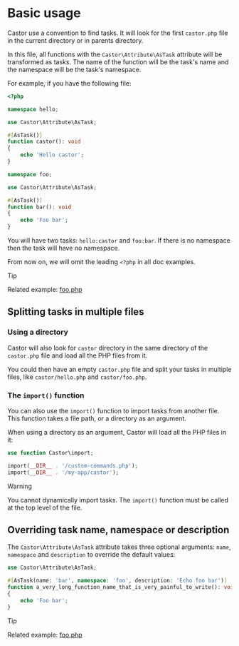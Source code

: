 # Basic usage

Castor use a convention to find tasks. It will look for the
first `castor.php` file in the current directory or in parents directory.

In this file, all functions with the `Castor\Attribute\AsTask` attribute will be
transformed as tasks. The name of the function will be the task's name
and the namespace will be the task's namespace.

For example, if you have the following file:

```php
<?php

namespace hello;

use Castor\Attribute\AsTask;

#[AsTask()]
function castor(): void
{
    echo 'Hello castor';
}

namespace foo;

use Castor\Attribute\AsTask;

#[AsTask()]
function bar(): void
{
    echo 'Foo bar';
}
```

You will have two tasks: `hello:castor` and `foo:bar`. If there is no
namespace then the task will have no namespace.

From now on, we will omit the leading `<?php` in all doc examples.

> [!TIP]
> Related example: [foo.php](https://github.com/jolicode/castor/blob/main/examples/foo.php)

## Splitting tasks in multiple files

### Using a directory

Castor will also look for `castor` directory in the same directory of
the `castor.php` file and load all the PHP files from it.

You could then have an empty `castor.php` file and split your tasks in
multiple files, like `castor/hello.php` and `castor/foo.php`.

### The `import()` function

You can also use the `import()` function to import tasks from another file.
This function takes a file path, or a directory as an argument.

When using a directory as an argument, Castor will load all the PHP files in it:

```php
use function Castor\import;

import(__DIR__ . '/custom-commands.php');
import(__DIR__ . '/my-app/castor');
```

> [!WARNING]
> You cannot dynamically import tasks. The `import()` function must be called
> at the top level of the file.

## Overriding task name, namespace or description

The `Castor\Attribute\AsTask` attribute takes three optional
arguments: `name`, `namespace` and `description` to override the default values:

```php
use Castor\Attribute\AsTask;

#[AsTask(name: 'bar', namespace: 'foo', description: 'Echo foo bar')]
function a_very_long_function_name_that_is_very_painful_to_write(): void
{
    echo 'Foo bar';
}
```

> [!TIP]
> Related example: [foo.php](https://github.com/jolicode/castor/blob/main/examples/foo.php)
